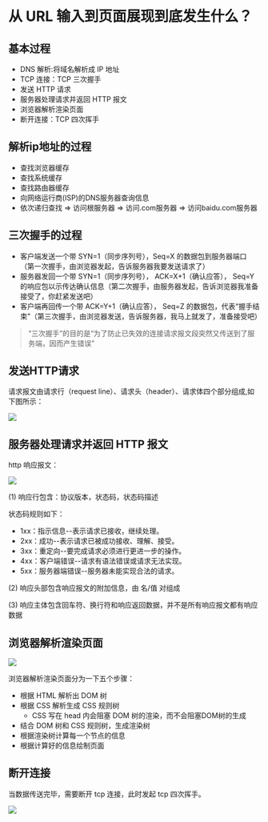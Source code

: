 # 从 URL 输入到页面展现到底发生什么？

## 基本过程
- DNS 解析:将域名解析成 IP 地址
- TCP 连接：TCP 三次握手
- 发送 HTTP 请求
- 服务器处理请求并返回 HTTP 报文
- 浏览器解析渲染页面
- 断开连接：TCP 四次挥手

## 解析ip地址的过程
- 查找浏览器缓存
- 查找系统缓存
- 查找路由器缓存
- 向网络运行商(ISP)的DNS服务器查询信息
- 依次递归查找 => 访问根服务器 => 访问.com服务器 => 访问baidu.com服务器


## 三次握手的过程
- 客户端发送一个带 SYN=1（同步序列号），Seq=X 的数据包到服务器端口（第一次握手，由浏览器发起，告诉服务器我要发送请求了）
- 服务器发回一个带 SYN=1（同步序列号）， ACK=X+1（确认应答）， Seq=Y 的响应包以示传达确认信息（第二次握手，由服务器发起，告诉浏览器我准备接受了，你赶紧发送吧）
- 客户端再回传一个带 ACK=Y+1（确认应答）， Seq=Z 的数据包，代表“握手结束”（第三次握手，由浏览器发送，告诉服务器，我马上就发了，准备接受吧）

> “三次握手”的目的是“为了防止已失效的连接请求报文段突然又传送到了服务端，因而产生错误”

## 发送HTTP请求

请求报文由请求行（request line）、请求头（header）、请求体四个部分组成,如下图所示：

![](https://ws1.sinaimg.cn/large/a71efaafly1g21brwf6mmj20h406r0uf.jpg)

## 服务器处理请求并返回 HTTP 报文

http 响应报文：

![](https://ws1.sinaimg.cn/large/a71efaafly1g21bs7xehxj20bb080mxu.jpg)

(1) 响应行包含：协议版本，状态码，状态码描述

状态码规则如下：
- 1xx：指示信息--表示请求已接收，继续处理。
- 2xx：成功--表示请求已被成功接收、理解、接受。
- 3xx：重定向--要完成请求必须进行更进一步的操作。
- 4xx：客户端错误--请求有语法错误或请求无法实现。
- 5xx：服务器端错误--服务器未能实现合法的请求。

(2) 响应头部包含响应报文的附加信息，由 名/值 对组成

(3) 响应主体包含回车符、换行符和响应返回数据，并不是所有响应报文都有响应数据

## 浏览器解析渲染页面

![](https://ws1.sinaimg.cn/large/a71efaafly1g21bsfijrnj20kw0760ti.jpg)

浏览器解析渲染页面分为一下五个步骤：

- 根据 HTML 解析出 DOM 树
- 根据 CSS 解析生成 CSS 规则树
  - CSS 写在 head 内会阻塞 DOM 树的渲染，而不会阻塞DOM树的生成
- 结合 DOM 树和 CSS 规则树，生成渲染树
- 根据渲染树计算每一个节点的信息
- 根据计算好的信息绘制页面

## 断开连接

当数据传送完毕，需要断开 tcp 连接，此时发起 tcp 四次挥手。

![](https://ws1.sinaimg.cn/large/a71efaafly1g21bsm7ci8j20i40ciwic.jpg)
